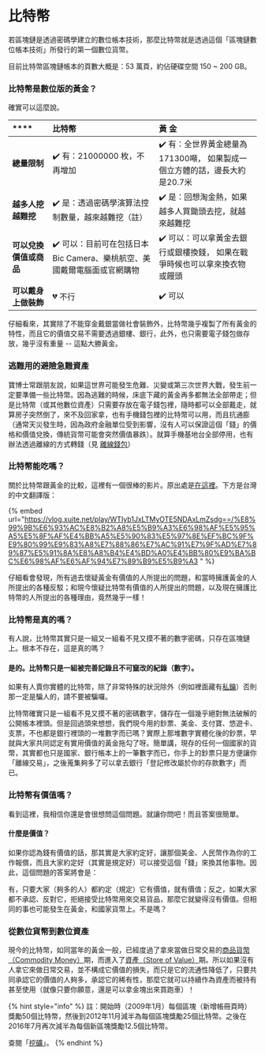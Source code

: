 # 比特幣

若區塊鏈是透過密碼學建立的數位帳本技術，那麼比特幣就是透過這個「區塊鏈數位帳本技術」所發行的第一個數位貨幣。

目前比特幣區塊鏈帳本的頁數大概是：53 萬頁，約佔硬碟空間 150 ~ 200 GB。

### 比特幣是數位版的黃金？

確實可以這麼說。

| \*\*\*\* | **比特幣** | **黃    金** |
| :--- | :--- | :--- |
| **總量限制** | ✔️ 有：21000000 枚，不再增加 | ✔️ 有：全世界黃金總量為171300噸， 如果製成一個立方體的話，邊長大約是20.7米 |
| **越多人挖越難挖** | ✔️ 是：透過密碼學演算法控制數量，越來越難挖（註） | ✔️ 是：回想淘金熱，如果越多人買鋤頭去挖，就越來越難挖 |
| **可以兌換價值或商品** | ✔️ 可以：目前可在包括日本 Bic Camera、樂桃航空、美國戴爾電腦面或官網購物 | ✔️ 可以：可以拿黃金去銀行或銀樓換錢， 如果在戰爭時候也可以拿來換衣物或饅頭 |
| **可以戴身上做裝飾** | 💔 不行 | ✔️ 可以 |

仔細看來，其實除了不能穿金戴銀當做社會裝飾外，比特幣幾乎複製了所有黃金的特性，而且它的價值交易不需要透過銀樓、銀行，此外，也只需要電子錢包做存放，幾乎沒有重量 -- 這點大勝黃金。

### 逃難用的避險急難資產

寶博士常跟朋友說，如果這世界可能發生危難、災變或第三次世界大戰，發生前一定要準備一些比特幣。因為逃難的時候，床底下藏的黃金再多都無法全部帶走；但是比特幣（或其他數位資產）只需要存放在電子錢包裡，隨時都可以全部戴走，就算房子突然倒了，來不及回家拿，也有手機錢包裡的比特幣可以用，而且抗通膨（通常天災發生時，因為政府金融單位受到影響，沒有人可以保證這個「錢」的價格和價值兌換，傳統貨幣可能會突然價值暴跌）。就算手機基地台全部停用，也有辦法透過離線的方式轉錢（見 [離線錢包](cold-wallet/diy-zi-leng-bao-android-ban.md)）

### 比特幣能吃嗎？

關於比特幣跟黃金的比較，這裡有一個很棒的影片。原出處是[在這裡](https://www.youtube.com/watch?v=YHjYt6Jm5j8)。下方是台灣的中文翻譯版：

{% embed url="https://vlog.xuite.net/play/WTIyb1JxLTMyOTE5NDAxLmZsdg==/%E8%99%9B%E6%93%AC%E8%B2%A8%E5%B9%A3%E6%98%AF%E5%95%A5%E5%8F%AF%E4%BB%A5%E5%90%83%E5%97%8E%EF%BC%9F%E9%80%99%E9%83%A8%E7%88%86%E7%AC%91%E7%9F%AD%E7%89%87%E5%91%8A%E8%A8%B4%E4%BD%A0%E4%BB%80%E9%BA%BC%E6%98%AF%E6%AF%94%E7%89%B9%E5%B9%A3 " %}

仔細看會發現，所有過去懷疑黃金有價值的人所提出的問題，和當時擁護黃金的人所提出的各種反駁；和現今懷疑比特幣有價值的人所提出的問題，以及現在擁護比特幣的人所提出的各種理由，竟然幾乎一樣！

### 比特幣是真的嗎？

有人說，比特幣其實只是一組又一組看不見又摸不著的數字密碼，只存在區塊鏈上。根本不存在，這是真的嗎？

#### 是的。比特幣只是一組被完善記錄且不可竄改的紀錄（數字）。

如果有人賣你實體的比特幣，除了非常特殊的狀況除外（例如裡面藏有[私鑰](wallet/si/)）否則那一定是騙人的，請不要被騙囉。

比特幣確實只是一組看不見又摸不著的密碼數字，儲存在一個幾乎絕對無法破解的公開帳本裡頭。但是回過頭來想想，我們現今用的鈔票、美金、支付寶、悠遊卡、支票，不也都是銀行裡頭的一堆數字而已嗎？實際上那堆數字實體化後的鈔票，早就與大家共同認定有實用價值的黃金拖勾了呀。簡單講，現存的任何一個國家的貨幣，其實都也只是國家、銀行帳本上的一筆數字而已，你手上的鈔票只是方便讓你「離線交易」，之後蒐集夠多了可以拿去銀行「登記修改屬於你的存款數字」而已。

### 比特幣有價值嗎？

看到這裡，我相信你還是會很想問這個問題。就讓你問吧！而且答案很簡單。

#### 什麼是價值？

如果你認為錢有價值的話，那其實是大家約定好，讓那個美金、人民幣作為你的工作報償，而且大家約定好（其實是規定好）可以接受這個「錢」來換其他事物。因此，這個問題的答案將會是：

有，只要大家（夠多的人）都約定（規定）它有價值，就有價值；反之，如果大家都不承認、反對它，拒絕接受比特幣用來交易貨品，那麼它就變得沒有價值。但相同的事也可能發生在黃金，和國家貨幣上。不是嗎？

### 從數位貨幣到數位資產

現今的比特幣，如同當年的黃金一般，已經度過了拿來當做日常交易的[商品貨幣（Commodity Money）](https://zh.wikipedia.org/wiki/%E5%95%86%E5%93%81%E8%B2%A8%E5%B9%A3)期，而進入了[資產（Store of Value）](https://en.wikipedia.org/wiki/Store_of_value)期。所以如果沒有人拿它來做日常交易，並不構成它價值的損失，而只是它的流通性降低了，只要共同承認它的價值的人夠多，承認它的稀有性，那麼它就可以持續作為資產而被持有甚至使用（就像只要你願意，還是可以拿金塊出來買跑車）！

{% hint style="info" %}
註：開始時（2009年1月）每個區塊（新增帳冊頁時）獎勵50個比特幣，然後到2012年11月減半為每個區塊獎勵25個比特幣。之後在2016年7月再次減半為每個新區塊獎勵12.5個比特幣。  
  
查閱「[挖礦](wa/)」。
{% endhint %}







